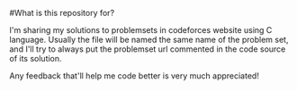#What is this repository for?

I'm sharing my solutions to problemsets in codeforces website using C language.
Usually the file will be named the same name of the problem set, and I'll try to always put the problemset url commented in the code source of its solution.

Any feedback that'll help me code better is very much appreciated!